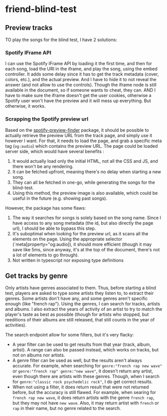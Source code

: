 # friend-blind-test

## Preview tracks

TO play the songs for the blind test, I have 2 solutions:

### Spotify IFrame API

I can use the Spotify IFrame API by loading it the first time, and then for each song, load the URI in the iframe, and play the song, using the embed controller. It adds some delay since it has to get the track metadata (cover, colors, etc.), and the actual preview. And I have to hide it to not reveal the answer (and not allow to use the controls). Though the iframe node is still available in the document, so if someone wants to cheat, they can. AND I have to make sure the iframe doesn't get the user cookies, otherwise a Spotify user won't have the preview and it will mess up everything. But otherwise, it works.

### Scrapping the Spotify preview url

Based on the [spotify-preview-finder](https://github.com/lakshay007/spot) package, it should be possible to actually retrieve the preview URL from the track page, and simply use it however I want. For that, it needs to load the page, and grab a specific meta tag (`og:audio`) which contains the preview URL. The page could be loaded server side, which would have several benefits :

1. It would actually load only the initial HTML, not all the CSS and JS, and there won't be any rendering.
2. It can be fetched upfront, meaning there's no delay when starting a new song.
3. They can all be fetched in one-go, while generating the songs for the blind-test.
4. Using this method, the preview image is also available, which could be useful in the future (e.g. showing past songs).

However, the package has some flaws:

1. The way it searches for songs is solely based on the song name. Since I have access to any song metadata (the id, but also directly the page url), I should be able to bypass this step.
2. It's suboptimal when looking for the preview url, as it scans all the elements on the page. Using the appropriate selector (`meta[property="og:audio]), it should more efficient (though it may save like 5ms, since anyway, it's at the top of the document, there's not a lot of elements to go through).
3. Not written in typescript nor exposing type definitions

## Get tracks by genre

Only artists have genres associated to them. Thus, before starting a blind test, players are asked to type some artists they listen to, to extract their genres. Some artists don't have any, and some genres aren't specific enough (like "french rap"). Using the genres, I can search for tracks, artists and albums. I also extract the years of activity of an artist to try to match the player's taste as best as possible (though for artists who stopped, but reeditions of their albums are still released, that still counts in the year of activities).

The search endpoint allow for some filters, but it's very flacky:

- A year filter can be used to get results from that year (track, album, artist). A range can also be passed instead, which works on tracks, but not on albums nor artists.
- A genre filter can be used as well, but the results aren't always accurate. For example, when searching for `genre:"french rap new wave"` or `genre:"french rap" genre:"new wave"`, it doesn't return any artist, even though there are artists with these genres. Though, when I search for `genre:"classic rock psychedelic rock"`, I do get correct results.
- When not using a filter, it does return result that were not returned before, but the accuracy is still flawed. For example, when searing for `french rap new wave`, it does return artists with the genre `french rap`, but they may not have `new wave`. Also, it may return artist with `french` or `rap` in their name, but no genre related to the search.
